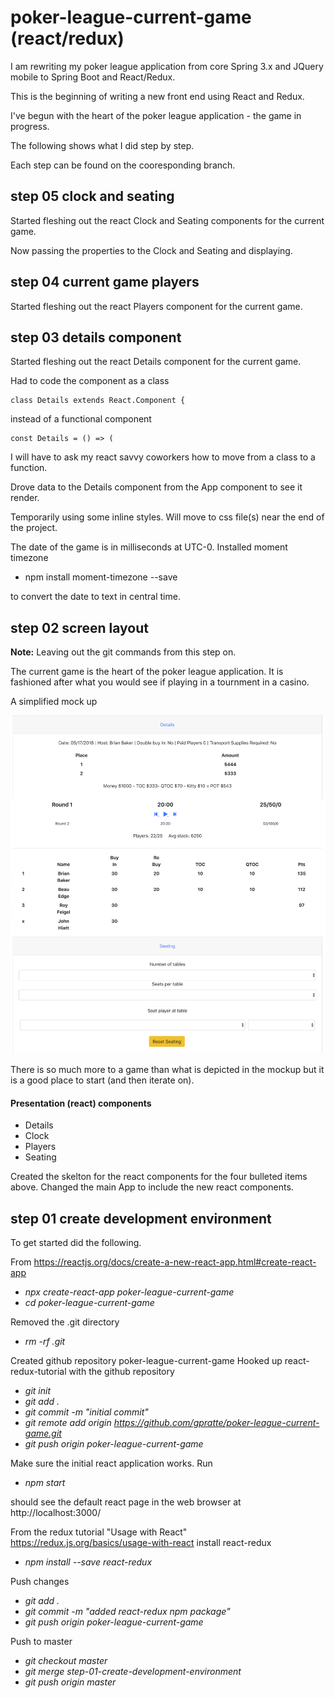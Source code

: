 # poker-league-current-game (react/redux)

I am rewriting my poker league application from core Spring 3.x and JQuery mobile to Spring Boot and React/Redux.

This is the beginning of writing a new front end using React and Redux.

I've begun with the heart of the poker league application - the game in progress.

The following shows what I did step by step.

Each step can be found on the cooresponding branch.

## step 05 clock and seating
Started fleshing out the react Clock and Seating components for the current game.

Now passing the properties to the Clock and Seating and displaying.

## step 04 current game players
Started fleshing out the react Players component for the current game.

## step 03 details component
Started fleshing out the react Details component for the current game.

Had to code the component as a class
```
class Details extends React.Component {
```
instead of a functional component
``` 
const Details = () => (
```
I will have to ask my react savvy coworkers how to move from
a class to a function.

Drove data to the Details component from the App component to see it render.

Temporarily using some inline styles. Will move to css file(s) near the end of the project.

The date of the game is in milliseconds at UTC-0. Installed moment timezone
* npm install moment-timezone --save 

to convert the date to text in central time.

## step 02 screen layout
**Note:** Leaving out the git commands from this step on.

The current game is the heart of the poker league application. 
It is fashioned after what you would see if playing in a tournment in a casino.

A simplified mock up 

![current poker game](this-and-that/img/PokerLeagueGames.png)

There is so much more to a game than what is depicted in the mockup but
it is a good place to start (and then iterate on).

#### Presentation (react) components
* Details
* Clock
* Players
* Seating

Created the skelton for the react components for the four bulleted items above.
Changed the main App to include the new react components.

## step 01 create development environment
To get started did the following.

From https://reactjs.org/docs/create-a-new-react-app.html#create-react-app

* _npx create-react-app poker-league-current-game_
* _cd poker-league-current-game_

Removed the .git directory
* _rm -rf .git_

Created github repository poker-league-current-game
Hooked up react-redux-tutorial with the github repository

* _git init_
* _git add ._
* _git commit -m "initial commit"_
* _git remote add origin https://github.com/gpratte/poker-league-current-game.git_
* _git push origin poker-league-current-game_

Make sure the initial react application works. Run
* _npm start_

should see the default react page in the web browser at http://localhost:3000/

From the redux tutorial "Usage with React" https://redux.js.org/basics/usage-with-react install react-redux
* _npm install --save react-redux_

Push changes
* _git add ._
* _git commit -m "added react-redux npm package"_
* _git push origin poker-league-current-game_

Push to master
* _git checkout master_
* _git merge step-01-create-development-environment_
* _git push origin master_
